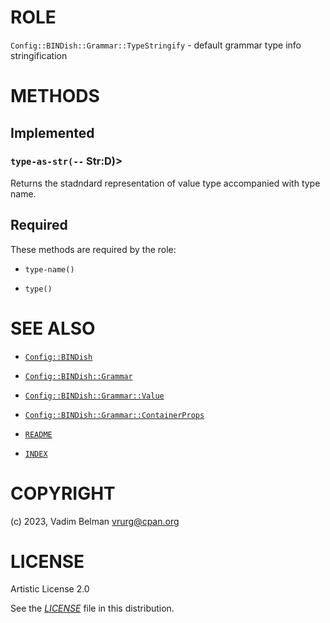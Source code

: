 # ROLE

`Config::BINDish::Grammar::TypeStringify` - default grammar type info stringification

# METHODS

## Implemented

### `type-as-str(--` Str:D)\>

Returns the stadndard representation of value type accompanied with type name.

## Required

These methods are required by the role:

  - `type-name()`

  - `type()`

# SEE ALSO

  - [`Config::BINDish`](../../BINDish.md)

  - [`Config::BINDish::Grammar`](../Grammar.md)

  - [`Config::BINDish::Grammar::Value`](Value.md)

  - [`Config::BINDish::Grammar::ContainerProps`](ContainerProps.md)

  - [`README`](../../../../../README.md)

  - [`INDEX`](../../../../../INDEX.md)

# COPYRIGHT

(c) 2023, Vadim Belman <vrurg@cpan.org>

# LICENSE

Artistic License 2.0

See the [*LICENSE*](../../../../../LICENSE) file in this distribution.
